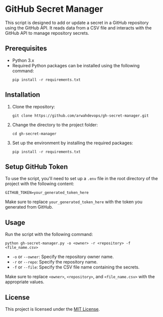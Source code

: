 # GitHub Secret Manager

This script is designed to add or update a secret in a GitHub repository using the GitHub API. It reads data from a CSV file and interacts with the GitHub API to manage repository secrets.

## Prerequisites

- Python 3.x
- Required Python packages can be installed using the following command:
  ```
  pip install -r requirements.txt
  ```

## Installation

1. Clone the repository:
   ```
   git clone https://github.com/arwahdevops/gh-secret-manager.git
   ```
2. Change the directory to the project folder:
   ```
   cd gh-secret-manager
   ```
3. Set up the environment by installing the required packages:
   ```
   pip install -r requirements.txt
   ```
## Setup GitHub Token

To use the script, you'll need to set up a `.env` file in the root directory of the project with the following content:
```
GITHUB_TOKEN=your_generated_token_here
```
Make sure to replace `your_generated_token_here` with the token you generated from GitHub.

## Usage

Run the script with the following command:
```
python gh-secret-manager.py -o <owner> -r <repository> -f <file_name.csv>
```

- `-o` or `--owner`: Specify the repository owner name.
- `-r` or `--repo`: Specify the repository name.
- `-f` or `--file`: Specify the CSV file name containing the secrets.

Make sure to replace `<owner>`, `<repository>`, and `<file_name.csv>` with the appropriate values.

## License

This project is licensed under the [MIT License](LICENSE).
